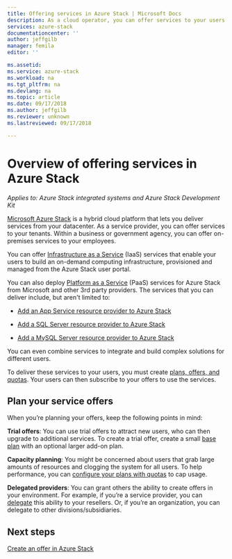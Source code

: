 ```yaml
---
title: Offering services in Azure Stack | Microsoft Docs
description: As a cloud operator, you can offer services to your users.
services: azure-stack
documentationcenter: ''
author: jeffgilb
manager: femila
editor: ''

ms.assetid: 
ms.service: azure-stack
ms.workload: na
ms.tgt_pltfrm: na
ms.devlang: na
ms.topic: article
ms.date: 09/17/2018
ms.author: jeffgilb
ms.reviewer: unknown
ms.lastreviewed: 09/17/2018

---
```

# Overview of offering services in Azure Stack

*Applies to: Azure Stack integrated systems and Azure Stack Development Kit*

[Microsoft Azure Stack](azure-stack-poc.md) is a hybrid cloud platform that lets you deliver services from your datacenter. As a service provider, you can offer services to your tenants. Within a business or government agency, you can offer on-premises services to your employees. 

You can offer [Infrastructure as a Service](https://azure.microsoft.com/overview/what-is-iaas/) (IaaS) services that enable your users to build an on-demand computing infrastructure, provisioned and managed from the Azure Stack user portal.

You can also deploy [Platform as a Service](https://azure.microsoft.com/overview/what-is-paas/) (PaaS) services for Azure Stack from Microsoft and other 3rd party providers. The services that you can deliver include, but aren't limited to:

- [Add an App Service resource provider to Azure Stack](https://docs.microsoft.com/azure/azure-stack/azure-stack-app-service-overview)

- [Add a SQL Server resource provider to Azure Stack](https://docs.microsoft.com/azure/azure-stack/azure-stack-sql-resource-provider-deploy)

- [Add a MySQL Server resource provider to Azure Stack](https://docs.microsoft.com/azure/azure-stack/azure-stack-mysql-resource-provider-deploy)


You can even combine services to integrate and build complex solutions for different users.

To deliver these services to your users, you must create [plans, offers, and quotas](azure-stack-plan-offer-quota-overview.md). Your users can then subscribe to your offers to use the services.

## Plan your service offers

When you’re planning your offers, keep the following points in mind:

**Trial offers**: You can use trial offers to attract new users, who can then upgrade to additional services. To create a trial offer, create a small [base plan](azure-stack-plan-offer-quota-overview.md#base-plan) with an optional larger add-on plan.

**Capacity planning**: You might be concerned about users that grab large amounts of resources and clogging the system for all users. To help performance, you can [configure your plans with quotas](azure-stack-plan-offer-quota-overview.md#plans) to cap usage.

**Delegated providers**: You can grant others the ability to create offers in your environment. For example, if you’re a service provider, you can [delegate](azure-stack-delegated-provider.md) this ability to your resellers. Or, if you’re an organization, you can delegate to other divisions/subsidiaries.

## Next steps

[Create an offer in Azure Stack](azure-stack-create-offer.md)
